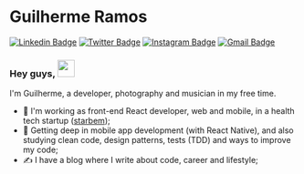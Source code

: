 
# Guilherme Ramos

[![Linkedin Badge](https://img.shields.io/badge/-Guilherme%20Ramos-6633cc?style=flat-square&logo=Linkedin&logoColor=white&link=https://www.linkedin.com/in/ramosht/)](https://www.linkedin.com/in/ramosht/)
[![Twitter Badge](https://img.shields.io/badge/-ramos_ht-1DA1F2?style=flat-square&logo=Twitter&logoColor=white&link=https://www.twitter.com/ramos_ht/)](https://www.twitter.com/ramos_ht/)
[![Instagram Badge](https://img.shields.io/badge/-ramosht_-E1306C?style=flat-square&logo=instagram&logoColor=white&link=https://www.instagram.com/ramosht_/)](https://www.instagram.com/ramosht_/)
[![Gmail Badge](https://img.shields.io/badge/-guilhermeht.ramos@gmail.com-BB001B?style=flat-square&logo=Gmail&logoColor=white&link=mailto:guilhermeht.ramos@gmail.com)](mailto:guilhermeht.ramos@gmail.com)  

### Hey guys, <img src="https://raw.githubusercontent.com/iampavangandhi/iampavangandhi/master/gifs/Hi.gif" width="30px">

I'm Guilherme, a developer, photography and musician in my free time.
- 🔭 I'm working as front-end React developer, web and mobile, in a health tech startup ([starbem](https://starbem.app/));
- 🌱 Getting deep in mobile app development (with React Native), and also studying clean code, design patterns, tests (TDD) and ways to improve my code;
- ✍️ I have a blog where I write about code, career and lifestyle;